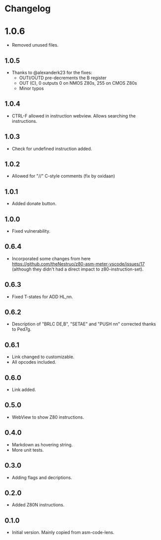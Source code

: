 # Changelog

# 1.0.6
- Removed unused files.

## 1.0.5
- Thanks to @alexanderk23 for the fixes:
	- OUTI/OUTD pre-decrements the B register
	- OUT (C), 0 outputs 0 on NMOS Z80s, 255 on CMOS Z80s
	- Minor typos

## 1.0.4
- CTRL-F allowed in instruction webview. Allows searching the instructions.

## 1.0.3
- Check for undefined instruction added.

## 1.0.2
- Allowed for "//" C-style comments (fix by oxidaan)

## 1.0.1
- Added donate button.

## 1.0.0
- Fixed vulnerability.

## 0.6.4
- Incorporated some changes from here https://github.com/theNestruo/z80-asm-meter-vscode/issues/17 (although they didn't had a direct impact to z80-instruction-set).

## 0.6.3
- Fixed T-states for ADD HL,nn.

## 0.6.2
- Description of "BRLC DE,B", "SETAE" and "PUSH nn" corrected thanks to Ped7g.

## 0.6.1
- Link changed to customizable.
- All opcodes included.

## 0.6.0
- Link added.

## 0.5.0
- WebView to show Z80 instructions.

## 0.4.0
- Markdown as hovering string.
- More unit tests.

## 0.3.0
- Adding flags and decriptions.

## 0.2.0
- Added Z80N instructions.

## 0.1.0
- Initial version. Mainly copied from asm-code-lens.

